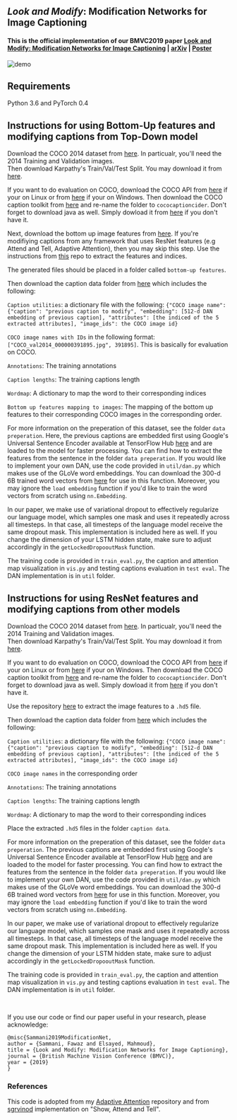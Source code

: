 ## *Look and Modify*: Modification Networks for Image Captioning 
#### This is the official implementation of our BMVC2019 paper [Look and Modify: Modification Networks for Image Captioning](https://bmvc2019.org/wp-content/uploads/papers/0597-paper.pdf) | [arXiv](https://arxiv.org/abs/1909.03169) | [Poster](https://drive.google.com/open?id=1ukH0VrWZNBBLeqwm_koy0lbT3fDWnOjM)

![demo](https://user-images.githubusercontent.com/30661597/61649073-4cf21d00-ace3-11e9-8b71-0648a879c60c.png)

## Requirements
Python 3.6 and PyTorch 0.4

## Instructions for using Bottom-Up features and modifying captions from Top-Down model
Download the COCO 2014 dataset from [here](http://cocodataset.org/#download). In particualr, you'll need the 2014 Training and Validation images. <br/>
Then download Karpathy's Train/Val/Test Split. You may download it from [here](http://cs.stanford.edu/people/karpathy/deepimagesent/caption_datasets.zip).<br/>

If you want to do evaluation on COCO, download the COCO API from [here](https://github.com/cocodataset/cocoapi) if your on Linux or from [here](https://github.com/philferriere/cocoapi) if your on Windows. Then download the COCO caption toolkit from [here](https://github.com/tylin/coco-caption) and re-name the folder to `cococaptioncider`. Don't forget to download java as well. Simply dowload it from [here](https://www.java.com/en/download/) if you don't have it.

Next, download the bottom up image features from [here](https://imagecaption.blob.core.windows.net/imagecaption/trainval_36.zip ). If you're modifiying captions from any framework that uses ResNet features (e.g Attend and Tell, Adaptive Attention), then you may skip this step. 
Use the instructions from [this](https://github.com/hengyuan-hu/bottom-up-attention-vqa) repo to extract the features and indices. 


The generated files should be placed in a folder called `bottom-up features`. 

Then download the caption data folder from [here](https://drive.google.com/open?id=1vuE0Tj1a1wH-Yh2G_i6Mh1lHiIMM9b7V) which includes the following: 

`Caption utilities`: a dictionary file with the following: `{"COCO image name": {"caption": "previous caption to modify", "embedding": [512-d DAN embedding of previous caption], "attributes": [the indiced of the 5 extracted attributes], "image_ids": the COCO image id}`

`COCO image names with IDs` in the following format: `["COCO_val2014_000000391895.jpg", 391895]`. This is basically for evaluation on COCO.

`Annotations`: The training annotations

`Caption lengths`: The training captions length

`Wordmap`: A dictionary to map the word to their corresponding indices

`Bottom up features mapping to images`: The mapping of the bottom up features to their corresponding COCO images in the corresponding order.


For more information on the preperation of this dataset, see the folder `data preperation`. Here, the previous captions are embedded first using Google's Universal Sentence Encoder available at TensorFlow Hub [here](https://tfhub.dev/google/universal-sentence-encoder/2) and are loaded to the model for faster processing. You can find how to extract the features from the sentence in the folder `data preperation`. If you would like to implement your own DAN, use the code provided in `util/dan.py` which makes use of the GLoVe word embeddings. You can download the 300-d 6B trained word vectors from [here](https://nlp.stanford.edu/projects/glove/) for use in this function. Moreover, you may ignore the `load embedding` function if you'd like to train the word vectors from scratch using `nn.Embedding`.

In our paper, we make use of variational dropout to effectively regularize our language model, which samples one mask and uses it repeatedly across all timesteps. In that case, all timesteps of the language model receive the same dropout mask. This implementation is included here as well. If you change the dimension of your LSTM hidden state, make sure to adjust accordingly in the `getLockedDropooutMask` function. 

The training code is provided in `train_eval.py`, the caption and attention map visualization in `vis.py` and testing captions evaluation in `test eval`. The DAN implementation is in `util` folder. 

## Instructions for using ResNet features and modifying captions from other models

Download the COCO 2014 dataset from [here](http://cocodataset.org/#download). In particualr, you'll need the 2014 Training and Validation images. <br/>
Then download Karpathy's Train/Val/Test Split. You may download it from [here](http://cs.stanford.edu/people/karpathy/deepimagesent/caption_datasets.zip).<br/>

If you want to do evaluation on COCO, download the COCO API from [here](https://github.com/cocodataset/cocoapi) if your on Linux or from [here](https://github.com/philferriere/cocoapi) if your on Windows. Then download the COCO caption toolkit from [here](https://github.com/tylin/coco-caption) and re-name the folder to `cococaptioncider`. Don't forget to download java as well. Simply dowload it from [here](https://www.java.com/en/download/) if you don't have it.

Use the repository [here](https://github.com/sgrvinod/a-PyTorch-Tutorial-to-Image-Captioning) to extract the image features to a `.hd5` file.

Then download the caption data folder from [here](https://drive.google.com/open?id=1QOU8wp_Mr-wT5_fcH3vaAPIw8qO7BPRp) which includes the following: 

`Caption utilities`: a dictionary file with the following: `{"COCO image name": {"caption": "previous caption to modify", "embedding": [512-d DAN embedding of previous caption], "attributes": [the indiced of the 5 extracted attributes], "image_ids": the COCO image id}`

`COCO image names` in the corresponding order 

`Annotations`: The training annotations

`Caption lengths`: The training captions length

`Wordmap`: A dictionary to map the word to their corresponding indices

Place the extracted `.hd5` files in the folder `caption data`.

For more information on the preperation of this dataset, see the folder `data preperation`. The previous captions are embedded first using Google's Universal Sentence Encoder available at TensorFlow Hub [here](https://tfhub.dev/google/universal-sentence-encoder/2) and are loaded to the model for faster processing. You can find how to extract the features from the sentence in the folder `data preperation`. If you would like to implement your own DAN, use the code provided in `util/dan.py` which makes use of the GLoVe word embeddings. You can download the 300-d 6B trained word vectors from [here](https://nlp.stanford.edu/projects/glove/) for use in this function. Moreover, you may ignore the `load embedding` function if you'd like to train the word vectors from scratch using `nn.Embedding`.

In our paper, we make use of variational dropout to effectively regularize our language model, which samples one mask and uses it repeatedly across all timesteps. In that case, all timesteps of the language model receive the same dropout mask. This implementation is included here as well. If you change the dimension of your LSTM hidden state, make sure to adjust accordingly in the `getLockedDropooutMask` function. 

The training code is provided in `train_eval.py`, the caption and attention map visualization in `vis.py` and testing captions evaluation in `test eval`. The DAN implementation is in `util` folder. 

</br>

If you use our code or find our paper useful in your research, please acknowledge:

```
@misc{Sammani2019ModificationNet,
author = {Sammani, Fawaz and Elsayed, Mahmoud},
title = {Look and Modify: Modification Networks for Image Captioning},
journal = {British Machine Vision Conference (BMVC)},
year = {2019}
}
```

### References
This code is adopted from my [Adaptive Attention](https://github.com/fawazsammani/knowing-when-to-look-adaptive-attention) repository and from [sgrvinod](https://github.com/sgrvinod/a-PyTorch-Tutorial-to-Image-Captioning) implementation on "Show, Attend and Tell". 



